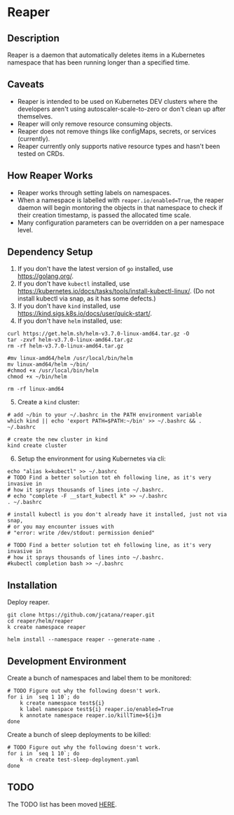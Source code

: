 # Reaper

## Description

Reaper is a daemon that automatically deletes items in a Kubernetes namespace that has been running longer than a specified time.

## Caveats

- Reaper is intended to be used on Kubernetes DEV clusters where the developers aren't using autoscaler-scale-to-zero or don't clean up after themselves.
- Reaper will only remove resource consuming objects.
- Reaper does not remove things like configMaps, secrets, or services (currently).
- Reaper currently only supports native resource types and hasn't been tested on CRDs.

## How Reaper Works

- Reaper works through setting labels on namespaces.
- When a namespace is labelled with `reaper.io/enabled=True`, the reaper daemon will begin montoring the objects in that namespace to check if their creation timestamp, is passed the allocated time scale.
- Many configuration parameters can be overridden on a per namespace level.


<!--
## Docker Images

TODO
-->

## Dependency Setup

1. If you don't have the latest version of `go` installed, use https://golang.org/.
2. If you don't have `kubectl` installed, use https://kubernetes.io/docs/tasks/tools/install-kubectl-linux/. (Do not install kubectl via snap, as it has some defects.)
3. If you don't have `kind` installed, use https://kind.sigs.k8s.io/docs/user/quick-start/.
4. If you don't have `helm` installed, use:

```shell
curl https://get.helm.sh/helm-v3.7.0-linux-amd64.tar.gz -O
tar -zxvf helm-v3.7.0-linux-amd64.tar.gz
rm -rf helm-v3.7.0-linux-amd64.tar.gz

#mv linux-amd64/helm /usr/local/bin/helm
mv linux-amd64/helm ~/bin/
#chmod +x /usr/local/bin/helm
chmod +x ~/bin/helm

rm -rf linux-amd64
```

5. Create a `kind` cluster:

```shell
# add ~/bin to your ~/.bashrc in the PATH environment variable
which kind || echo 'export PATH=$PATH:~/bin' >> ~/.bashrc && . ~/.bashrc

# create the new cluster in kind
kind create cluster
```

6. Setup the environment for using Kubernetes via cli:

```shell
echo "alias k=kubectl" >> ~/.bashrc
# TODO Find a better solution tot eh following line, as it's very invasive in 
# how it sprays thousands of lines into ~/.bashrc.
# echo "complete -F __start_kubectl k" >> ~/.bashrc
. ~/.bashrc

# install kubectl is you don't already have it installed, just not via snap, 
# or you may encounter issues with 
# "error: write /dev/stdout: permission denied"

# TODO Find a better solution tot eh following line, as it's very invasive in 
# how it sprays thousands of lines into ~/.bashrc.
#kubectl completion bash >> ~/.bashrc
```

## Installation

Deploy reaper.

```shell
git clone https://github.com/jcatana/reaper.git
cd reaper/helm/reaper
k create namespace reaper

helm install --namespace reaper --generate-name .
```

## Development Environment

Create a bunch of namespaces and label them to be monitored:

```shell
# TODO Figure out why the following doesn't work.
for i in `seq 1 10`; do
    k create namespace test${i}
    k label namespace test${i} reaper.io/enabled=True
    k annotate namespace reaper.io/killTime=${i}m
done
```

Create a bunch of sleep deployments to be killed:

```shell
# TODO Figure out why the following doesn't work.
for i in `seq 1 10`; do
    k -n create test-sleep-deployment.yaml
done
```

## TODO

The TODO list has been moved [HERE](https://github.com/jcatana/reaper/projects/1).

